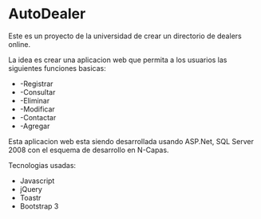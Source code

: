 # AutoDealer

Este es un proyecto de la universidad de crear un directorio de dealers online.

La idea es crear una aplicacion web que permita a los usuarios las siguientes funciones basicas:
<ul>
  <li>-Registrar</li>
  <li>-Consultar</li>
  <li>-Eliminar</li>
  <li>-Modificar</li>
  <li>-Contactar</li>
  <li>-Agregar</li>
</ul>

Esta aplicacion web esta siendo desarrollada usando ASP.Net, SQL Server 2008 
con el esquema de desarrollo en N-Capas.

Tecnologias usadas:

<ul>
 <li>Javascript</li>
 <li>jQuery</li>
 <li>Toastr</li>
 <li>Bootstrap 3</li>
</ul>

